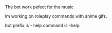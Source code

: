 The bot work pefect for the music

Im working on roleplay commands with anime gifs.

bot prefix is -
help command is -help
